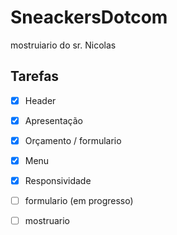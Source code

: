 # SneackersDotcom
mostruiario do sr. Nicolas 


## Tarefas

- [x] Header
- [x] Apresentação
- [x] Orçamento / formulario
- [x] Menu
- [x] Responsividade
- [ ] formulario (em progresso)
- [ ] mostruario


